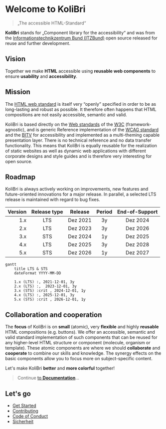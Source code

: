 # Welcome to KoliBri

> „The accessible HTML-Standard“

**KoliBri** stands for „Component library for the accessibility“ and was from the
[Informationstechnikzentrum Bund (ITZBund)](https://itzbund.de)
open source released for reuse and further development.

## Vision

Together we make **HTML** accessible using **reusable web components** to ensure **usability** and **accessibility**.

## Mission

The [HTML web standard](https://html.spec.whatwg.org) is itself very “openly” specified in order to be as long-lasting and robust as possible. It therefore often happens that HTML compositions are not easily accessible, semantic and valid.

KoliBri is based directly on the [Web standards](https://www.w3.org/standards/webdesign/) of the [W3C](https://www.w3.org) (framework-agnostic), and is generic Reference implementation of the [WCAG standard](https://www.w3.org/WAI/standards-guidelines/wcag/) and the [BITV](https://www.bitvtest.de/bitv_test.html) for accessibility and implemented as a multi-theming capable presentation layer. There is no technical reference and no data transfer functionality. This means that KoliBri is equally reusable for the realization of static websites as well as dynamic web applications with different corporate designs and style guides and is therefore very interesting for open source.

## Roadmap

KoliBri is always actively working on improvements, new features and future-oriented innovations for a major release. In parallel, a selected LTS release is maintained with regard to bug fixes.

| Version | Release type | Release | Period | End-of-Support |
| --: | :-: | :-: | :-: | :-: | 
| 1.x | LTS | Dez 2021 | 3y | Dez 2024 |
| 2.x | LTS | Dez 2023 | 3y |  Dez 2026 |
| 3.x | STS | Dez 2024 | 1y |  Dez 2025 |
| 4.x | LTS | Dez 2025 | 3y |  Dez 2028 |
| 5.x | STS | Dez 2026 | 1y |  Dez 2027 |

```mermaid
gantt
    title LTS & STS
    dateFormat YYYY-MM-DD

    1.x (LTS) :, 2021-12-01, 3y
    2.x (LTS) :,  2023-12-01, 3y
    3.x (STS) :crit , 2024-12-01, 1y
    4.x (LTS) :, 2025-12-01, 3y
    5.x (STS) :crit , 2026-12-01, 1y

```

## Collaboration and cooperation

The **focus** of KoliBri is on **small** (atomic), very **flexible** and highly **reusable** HTML compositions (e.g. buttons). We offer an accessible, semantic and valid standard implementation of such components that can be reused for any higher-level HTML structure or component (molecule, organism or template).
These atomic components are where we should **collaborate** and **cooperate** to combine our skills and knowledge. The synergy effects on the basic components allow you to focus more on subject-specific content.

Let's make KoliBri **better** and **more colorful** together!

> Continue [to **Documentation**](https://public-ui.github.io)…

## Let's go

- [Get Started](https://public-ui.github.io/en/docs/get-started/first-steps)
- [Contributing](./CONTRIBUTING.md)
- [Code of Conduct](./CODE_OF_CONDUCT.md)
- [Sicherheit](./docs/SECURITY.md)
